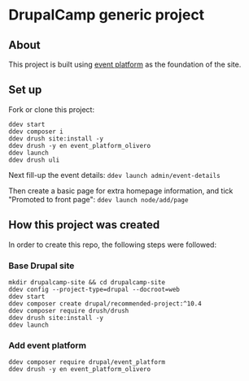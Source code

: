 # DrupalCamp generic project

## About

This project is built using [event platform](https://www.drupal.org/project/event_platform) as the foundation of the site.

## Set up

Fork or clone this project:
```
ddev start
ddev composer i
ddev drush site:install -y
ddev drush -y en event_platform_olivero
ddev launch
ddev drush uli
```

Next fill-up the event details:
`ddev launch admin/event-details`

Then create a basic page for extra homepage information, and tick "Promoted to front page":
`ddev launch node/add/page`

## How this project was created

In order to create this repo, the following steps were followed:


### Base Drupal site
```
mkdir drupalcamp-site && cd drupalcamp-site
ddev config --project-type=drupal --docroot=web
ddev start
ddev composer create drupal/recommended-project:^10.4
ddev composer require drush/drush
ddev drush site:install -y
ddev launch
```

### Add event platform
```
ddev composer require drupal/event_platform
ddev drush -y en event_platform_olivero
```

